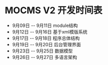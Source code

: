 MOCMS V2 开发时间表
============

- 9月09日 -- 9月11日 module结构
- 9月12日 -- 9月16日 基于xml模版系统
- 9月17日 -- 9月18日 程序总体结构
- 9月19日 -- 9月20日 后台管理界面
- 9月23日 -- 9月25日 数据模型
- 9月26日 -- 9月27日 多语言架构
